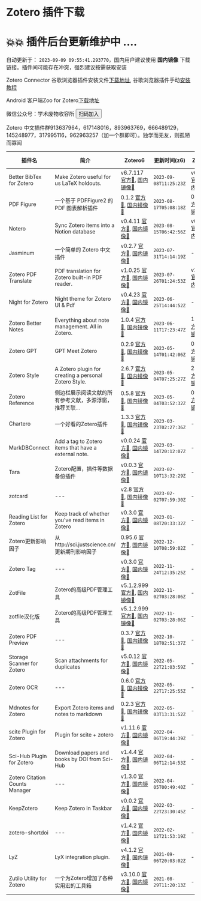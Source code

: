 # Zotero 插件下载

# 💥💥 插件后台更新维护中 ....
自动更新于： `2023-09-09 09:55:41.293770`，国内用户建议使用 **国内镜像** 下载链接。插件间可能存在冲突，强烈建议按需获取安装

Zotero Connector 谷歌浏览器插件安装文件[下载地址](https://crxdl-1257117300.file.myqcloud.com/crx0795607d11df537/ekhagklcjbdpajgpjgmbionohlpdbjgc_v5.0.97.zip), 谷歌浏览器插件手动[安装教程](https://zhuanlan.zhihu.com/p/80305764)

Android 客户端Zoo for Zotero[下载地址](https://ftp.linxingzhong.top/zooforzotero_43_apps.evozi.com.apk)

微信公众号：学术废物收容所 <button onclick="document.getElementById('show_image_popup').style.display='block'">扫码加入</button>
<div id="show_image_popup" style="display: none; position: absolute; top: 10%; left: 50%; z-index: 1000; transform: translate(-50%, -50%);">
  <div class="close-btn-area" style="text-align: right;max-width: 80%;">
    <button id="close-btn" style='color:red;' onclick="document.getElementById('show_image_popup').style.display='none'">X</button> 
  </div>
  <div id="image-show-area" style="max-width: 80%;">
    <img id="large-image" alt="" src="./wechat.jpg">
  </div>
</div>Zotero 中文插件群913637964，617148016，893963769，666489129，145248977，317995116，962963257（加一个群即可）。独学而无友，则孤陋而寡闻

| 插件名 | 简介 |  Zotero6 | 更新时间(z6) | Zotero7 | 更新时间(z7) | GitHub链接 |
| ----- | ----- | ----- | ----- | ----- | ----- | ----- |
| Better BibTex for Zotero | Make Zotero useful for us LaTeX holdouts. | v6.7.117 [官方🔗](https://github.com/retorquere/zotero-better-bibtex/releases/download/v6.7.117/zotero-better-bibtex-6.7.117.xpi), [国内镜像🔗](https://ftp.linxingzhong.top/plugins/Better_BibTex_for_Zotero/zotero-better-bibtex-6.7.117.xpi) | `2023-09-08T11:25:23Z` | v6.7.117 [官方🔗](https://github.com/retorquere/zotero-better-bibtex/releases/download/v6.7.117/zotero-better-bibtex-6.7.117.xpi), [国内镜像🔗](https://ftp.linxingzhong.top/plugins/Better_BibTex_for_Zotero/zotero-better-bibtex-6.7.117.xpi) | `2023-09-08T11:25:23Z` | [🏠](https://github.com/retorquere/zotero-better-bibtex) |
| PDF Figure | 一个基于 PDFFigure2 的 PDF 图表解析插件 | 0.1.2 [官方🔗](https://github.com/MuiseDestiny/zotero-figure/releases/download/0.1.2/zotero-figure.xpi), [国内镜像🔗](https://ftp.linxingzhong.top/plugins/PDF_Figure/zotero-figure_0.1.2.xpi) | `2023-08-17T05:08:18Z` | 0.1.2 [官方🔗](https://github.com/MuiseDestiny/zotero-figure/releases/download/0.1.2/zotero-figure.xpi), [国内镜像🔗](https://ftp.linxingzhong.top/plugins/PDF_Figure/zotero-figure_0.1.2.xpi) | `2023-08-17T05:08:18Z` | [🏠](https://github.com/MuiseDestiny/zotero-figure) |
| Notero | Sync Zotero items into a Notion database | v0.4.11 [官方🔗](https://github.com/dvanoni/notero/releases/download/v0.4.11/notero-0.4.11.xpi), [国内镜像🔗](https://ftp.linxingzhong.top/plugins/Notero/notero-0.4.11.xpi) | `2023-08-15T06:42:56Z` | v0.4.11 [官方🔗](https://github.com/dvanoni/notero/releases/download/v0.4.11/notero-0.4.11.xpi), [国内镜像🔗](https://ftp.linxingzhong.top/plugins/Notero/notero-0.4.11.xpi) | `2023-08-15T06:42:56Z` | [🏠](https://github.com/dvanoni/notero) |
| Jasminum | 一个简单的 Zotero 中文插件 | v0.2.7 [官方🔗](https://github.com/l0o0/jasminum/releases/download/v0.2.7/jasminum-v0.2.7.xpi), [国内镜像🔗](https://ftp.linxingzhong.top/plugins/Jasminum/jasminum-v0.2.7.xpi) | `2023-07-31T14:14:19Z` | --- | `---` | [🏠](https://github.com/l0o0/jasminum) |
| Zotero PDF Translate | PDF translation for Zotero built-in PDF reader. | v1.0.25 [官方🔗](https://github.com/windingwind/zotero-pdf-translate/releases/download/v1.0.25/zotero-pdf-translate.xpi), [国内镜像🔗](https://ftp.linxingzhong.top/plugins/Zotero_PDF_Translate/zotero-pdf-translate_v1.0.25.xpi) | `2023-07-26T01:24:53Z` | v1.0.25 [官方🔗](https://github.com/windingwind/zotero-pdf-translate/releases/download/v1.0.25/zotero-pdf-translate.xpi), [国内镜像🔗](https://ftp.linxingzhong.top/plugins/Zotero_PDF_Translate/zotero-pdf-translate_v1.0.25.xpi) | `2023-07-26T01:24:53Z` | [🏠](https://github.com/windingwind/zotero-pdf-translate) |
| Night for Zotero | Night theme for Zotero UI &amp; Pdf | v0.4.23 [官方🔗](https://github.com/tefkah/zotero-night/releases/download/v0.4.23/night.xpi), [国内镜像🔗](https://ftp.linxingzhong.top/plugins/Night_for_Zotero/night_v0.4.23.xpi) | `2023-06-25T14:44:52Z` | --- | `---` | [🏠](https://github.com/ThomasFKJorna/zotero-night) |
| Zotero Better Notes | Everything about note management. All in Zotero. | 1.0.4 [官方🔗](https://github.com/windingwind/zotero-better-notes/releases/download/1.0.4/zotero-better-notes.xpi), [国内镜像🔗](https://ftp.linxingzhong.top/plugins/Zotero_Better_Notes/zotero-better-notes_1.0.4.xpi) | `2023-06-11T17:23:47Z` | 1.0.4 [官方🔗](https://github.com/windingwind/zotero-better-notes/releases/download/1.0.4/zotero-better-notes.xpi), [国内镜像🔗](https://ftp.linxingzhong.top/plugins/Zotero_Better_Notes/zotero-better-notes_1.0.4.xpi) | `2023-06-11T17:23:47Z` | [🏠](https://github.com/windingwind/zotero-better-notes) |
| Zotero GPT | GPT Meet Zotero | 0.2.9 [官方🔗](https://github.com/MuiseDestiny/zotero-gpt/releases/download/0.2.9/zotero-gpt-129.xpi), [国内镜像🔗](https://ftp.linxingzhong.top/plugins/Zotero_GPT/zotero-gpt-129_0.2.9.xpi) | `2023-05-14T01:42:06Z` | 0.2.9 [官方🔗](https://github.com/MuiseDestiny/zotero-gpt/releases/download/0.2.9/zotero-gpt-129.xpi), [国内镜像🔗](https://ftp.linxingzhong.top/plugins/Zotero_GPT/zotero-gpt-129_0.2.9.xpi) | `2023-05-14T01:42:06Z` | [🏠](https://github.com/MuiseDestiny/zotero-gpt) |
| Zotero Style | A Zotero plugin for creating a personal Zotero Style. | 2.6.7 [官方🔗](https://github.com/MuiseDestiny/zotero-style/releases/download/2.6.7/zotero-style-es-custom.xpi), [国内镜像🔗](https://ftp.linxingzhong.top/plugins/Zotero_Style/zotero-style-es-custom_2.6.7.xpi) | `2023-05-04T07:25:27Z` | 2.6.7 [官方🔗](https://github.com/MuiseDestiny/zotero-style/releases/download/2.6.7/zotero-style-es-custom.xpi), [国内镜像🔗](https://ftp.linxingzhong.top/plugins/Zotero_Style/zotero-style-es-custom_2.6.7.xpi) | `2023-05-04T07:25:27Z` | [🏠](https://github.com/MuiseDestiny/ZoteroStyle) |
| Zotero Reference | 侧边栏展示阅读文献的所有参考文献，多源浮窗，推荐关联... | 0.5.8 [官方🔗](https://github.com/MuiseDestiny/zotero-reference/releases/download/0.5.8/zotero-reference.xpi), [国内镜像🔗](https://ftp.linxingzhong.top/plugins/Zotero_Reference/zotero-reference_0.5.8.xpi) | `2023-05-04T03:52:32Z` | 0.5.8 [官方🔗](https://github.com/MuiseDestiny/zotero-reference/releases/download/0.5.8/zotero-reference.xpi), [国内镜像🔗](https://ftp.linxingzhong.top/plugins/Zotero_Reference/zotero-reference_0.5.8.xpi) | `2023-05-04T03:52:32Z` | [🏠](https://github.com/MuiseDestiny/zotero-reference) |
| Chartero | 一个好看的Zotero插件 | 1.3.3 [官方🔗](https://github.com/volatile-static/Chartero/releases/download/1.3.3/Chartero.xpi), [国内镜像🔗](https://ftp.linxingzhong.top/plugins/Chartero/Chartero_1.3.3.xpi) | `2023-03-23T02:27:36Z` | --- | `---` | [🏠](https://github.com/volatile-static/Chartero) |
| MarkDBConnect | Add a tag to Zotero items that have a external note. | v0.0.24 [官方🔗](https://github.com/daeh/zotero-markdb-connect/releases/download/v0.0.24/MarkDBConnect-0.0.24.xpi), [国内镜像🔗](https://ftp.linxingzhong.top/plugins/MarkDBConnect/MarkDBConnect-0.0.24.xpi) | `2023-03-14T20:12:07Z` | --- | `---` | [🏠](https://github.com/daeh/zotero-obsidian-citations) |
| Tara | Zotero配置，插件等数据备份插件 | v0.0.3 [官方🔗](https://github.com/l0o0/tara/releases/download/v0.0.3/tara.xpi), [国内镜像🔗](https://ftp.linxingzhong.top/plugins/Tara/tara_v0.0.3.xpi) | `2023-02-10T13:32:29Z` | --- | `---` | [🏠](https://github.com/l0o0/tara) |
| zotcard | --- | v2.8 [官方🔗](https://github.com/018/zotcard/releases/download/v2.8/zotcard-2.8.1.xpi), [国内镜像🔗](https://ftp.linxingzhong.top/plugins/zotcard/zotcard-2.8.1.xpi) | `2023-02-02T07:59:30Z` | --- | `---` | [🏠](https://github.com/018/zotcard) |
| Reading List for Zotero | Keep track of whether you've read items in Zotero | v0.3.0 [官方🔗](https://github.com/Dominic-DallOsto/zotero-reading-list/releases/download/v0.3.0/zotero-reading-list-0.3.0.xpi), [国内镜像🔗](https://ftp.linxingzhong.top/plugins/Reading_List_for_Zotero/zotero-reading-list-0.3.0.xpi) | `2023-01-08T20:33:32Z` | --- | `---` | [🏠](https://github.com/Dominic-DallOsto/zotero-reading-list) |
| Zotero更新影响因子 | 从http://sci.justscience.cn/更新期刊影响因子 | 0.95.6 [官方🔗](https://github.com/redleafnew/zotero-updateifs/releases/download/0.95.6/zotero-updateifs.xpi), [国内镜像🔗](https://ftp.linxingzhong.top/plugins/Zotero更新影响因子/zotero-updateifs_0.95.6.xpi) | `2022-12-10T08:59:02Z` | --- | `---` | [🏠](https://github.com/redleafnew/zotero-updateifs) |
| Zotero Tag | --- | v0.3.0 [官方🔗](https://github.com/windingwind/zotero-tag/releases/download/v0.3.0/zotero-tag.xpi), [国内镜像🔗](https://ftp.linxingzhong.top/plugins/Zotero_Tag/zotero-tag_v0.3.0.xpi) | `2022-11-24T12:35:25Z` | --- | `---` | [🏠](https://github.com/windingwind/zotero-tag) |
| ZotFile | Zotero的高级PDF管理工具 | v5.1.2.999 [官方🔗](https://github.com/lychichem/zotfile/releases/download/v5.1.2.999/zotfile-v5.1.2.999-fx.xpi), [国内镜像🔗](https://ftp.linxingzhong.top/plugins/ZotFile/zotfile-v5.1.2.999-fx.xpi) | `2022-11-02T03:28:06Z` | --- | `---` | [🏠](https://github.com/lychichem/zotfile) |
| zotfile汉化版 | Zotero的高级PDF管理工具 | v5.1.2.999 [官方🔗](https://github.com/lychichem/zotfile/releases/download/v5.1.2.999/zotfile-v5.1.2.999-fx.xpi), [国内镜像🔗](https://ftp.linxingzhong.top/plugins/zotfile汉化版/zotfile-v5.1.2.999-fx.xpi) | `2022-11-02T03:28:06Z` | --- | `---` | [🏠](https://github.com/lychichem/zotfile) |
| Zotero PDF Preview | --- | 0.3.7 [官方🔗](https://github.com/windingwind/zotero-pdf-preview/releases/download/0.3.7/zotero-pdf-preview.xpi), [国内镜像🔗](https://ftp.linxingzhong.top/plugins/Zotero_PDF_Preview/zotero-pdf-preview_0.3.7.xpi) | `2022-10-18T02:51:37Z` | --- | `---` | [🏠](https://github.com/windingwind/zotero-pdf-preview) |
| Storage Scanner for Zotero | Scan attachments for duplicates | v5.0.12 [官方🔗](https://github.com/retorquere/zotero-storage-scanner/releases/download/v5.0.12/zotero-storage-scanner-5.0.12.xpi), [国内镜像🔗](https://ftp.linxingzhong.top/plugins/Storage_Scanner_for_Zotero/zotero-storage-scanner-5.0.12.xpi) | `2022-05-22T21:03:59Z` | --- | `---` | [🏠](https://github.com/retorquere/zotero-storage-scanner) |
| Zotero OCR | --- | 0.6.0 [官方🔗](https://github.com/UB-Mannheim/zotero-ocr/releases/download/0.6.0/zotero-ocr-0.6.0.xpi), [国内镜像🔗](https://ftp.linxingzhong.top/plugins/Zotero_OCR/zotero-ocr-0.6.0.xpi) | `2022-05-22T17:25:55Z` | --- | `---` | [🏠](https://github.com/UB-Mannheim/zotero-ocr) |
| Mdnotes for Zotero | Export Zotero items and notes to markdown | 0.2.3 [官方🔗](https://github.com/argenos/zotero-mdnotes/releases/download/0.2.3/mdnotes-0.2.3.xpi), [国内镜像🔗](https://ftp.linxingzhong.top/plugins/Mdnotes_for_Zotero/mdnotes-0.2.3.xpi) | `2022-05-03T13:31:52Z` | --- | `---` | [🏠](https://github.com/argenos/zotero-mdnotes) |
| scite Plugin for Zotero | Plugin for scite + zotero | v1.11.6 [官方🔗](https://github.com/scitedotai/scite-zotero-plugin/releases/download/v1.11.6/zotero-scite-1.11.6.xpi), [国内镜像🔗](https://ftp.linxingzhong.top/plugins/scite_Plugin_for_Zotero/zotero-scite-1.11.6.xpi) | `2022-04-06T19:44:39Z` | --- | `---` | [🏠](https://github.com/scitedotai/scite-zotero-plugin) |
| Sci-Hub Plugin for Zotero | Download papers and books by DOI from Sci-Hub | v1.4.4 [官方🔗](https://github.com/ethanwillis/zotero-scihub/releases/download/v1.4.4/zotero-scihub-1.4.4.xpi), [国内镜像🔗](https://ftp.linxingzhong.top/plugins/Sci-Hub_Plugin_for_Zotero/zotero-scihub-1.4.4.xpi) | `2022-04-06T12:14:53Z` | --- | `---` | [🏠](https://github.com/ethanwillis/zotero-scihub) |
| Zotero Citation Counts Manager | --- | v1.3.0 [官方🔗](https://github.com/eschnett/zotero-citationcounts/releases/download/v1.3.0/zotero-citationcounts-1.3.0.xpi), [国内镜像🔗](https://ftp.linxingzhong.top/plugins/Zotero_Citation_Counts_Manager/zotero-citationcounts-1.3.0.xpi) | `2022-04-05T00:49:40Z` | --- | `---` | [🏠](https://github.com/eschnett/zotero-citationcounts) |
| KeepZotero | Keep Zotero in Taskbar | v0.0.2 [官方🔗](https://github.com/yhmtsai/KeepZotero/releases/download/v0.0.2/keepzotero-0.0.2-fx.xpi), [国内镜像🔗](https://ftp.linxingzhong.top/plugins/KeepZotero/keepzotero-0.0.2-fx.xpi) | `2022-03-22T23:30:45Z` | --- | `---` | [🏠](https://github.com/yhmtsai/KeepZotero) |
| zotero-shortdoi | --- | v1.4.2 [官方🔗](https://github.com/bwiernik/zotero-shortdoi/releases/download/v1.4.2/zotero-doi-manager-1.4.2.xpi), [国内镜像🔗](https://ftp.linxingzhong.top/plugins/zotero-shortdoi/zotero-doi-manager-1.4.2.xpi) | `2022-02-12T21:53:19Z` | --- | `---` | [🏠](https://github.com/bwiernik/zotero-shortdoi) |
| LyZ | LyX integration plugin. | v4.1.2 [官方🔗](https://github.com/wshanks/lyz/releases/download/v4.1.2/lyz.xpi), [国内镜像🔗](https://ftp.linxingzhong.top/plugins/LyZ/lyz_v4.1.2.xpi) | `2021-09-06T20:03:02Z` | --- | `---` | [🏠](https://github.com/wshanks/lyz) |
| Zutilo Utility for Zotero | 一个为Zotero增加了各种实用宏的工具箱 | v3.10.0 [官方🔗](https://github.com/wshanks/Zutilo/releases/download/v3.10.0/zutilo.xpi), [国内镜像🔗](https://ftp.linxingzhong.top/plugins/Zutilo_Utility_for_Zotero/zutilo_v3.10.0.xpi) | `2021-08-29T11:20:13Z` | --- | `---` | [🏠](https://github.com/wshanks/Zutilo) |
